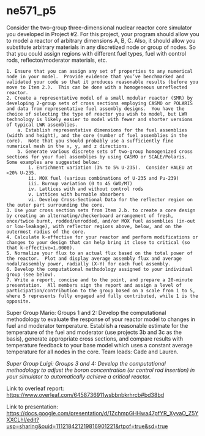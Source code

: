 # ne571_p5

Consider the two-group three-dimensional nuclear reactor core simulator you developed in Project #2.  For this project, your program should allow you to model a reactor of arbitrary dimensions A, B, C.  Also, it should allow you substitute arbitrary materials in any discretized node or group of nodes.  So that you could assign regions with different fuel types, fuel with control rods, reflector/moderator materials, etc.

    1. Ensure that you can assign any set of properties to any numerical node in your model.  Provide evidence that you’ve benchmarked and validated your code so that it produces reasonable results (before you move to Item 2.).  This can be done with a homogeneous unreflected reactor.
    2. Create a representative model of a small modular reactor (SMR) by developing 2-group sets of cross sections employing CASMO or POLARIS and data from representative fuel assembly designs.  You have the choice of selecting the type of reactor you wish to model, but LWR technology is likely easier to model with fewer and shorter versions of typical LWR assemblies.
        a. Establish representative dimensions for the fuel assemblies (width and height), and the core (number of fuel assemblies in the core).  Note that you should probably use a sufficiently fine numerical mesh in the x, y, and z directions.
        b. Generate various discrete sets of two-group homogenized cross sections for your fuel assemblies by using CASMO or SCALE/Polaris.  Some examples are suggested below:
            i. Enrichment variation (3% to 5% U-235).  Consider HALEU at <20% U-235.
            ii. MOX fuel (various combinations of U-235 and Pu-239)
            iii. Burnup variation (0 to 45 GWD/MT)
            iv. Lattices with and without control rods
            v. Lattices with burnable absorbers
            vi. Develop Cross-Sectional Data for the reflector region on the outer part surrounding the core.
    3. Use your cross section sets from Item 2.b. to create a core design by creating an alternating/checkerboard arrangement of fresh, once/twice burnt, rodded/unrodded, and/or MOX fuel assemblies (in-out or low-leakage), with reflector regions above, below, and on the outermost radius of the core.
    4. Calculate k-effective for your reactor and perform modifications or changes to your design that can help bring it close to critical (so that k-effective=1.0000).
    5. Normalize your flux to an actual flux based on the total power of the reactor.  Plot and display average assembly flux and average nodal/assembly power, radially (X-Y) for each fuel assembly.  
    6. Develop the computational methodology assigned to your individual group (see below).
    7. Write a report, concise and to the point, and prepare a 20-minute presentation.  All members sign the report and assign a level of participation/contribution to the group based on a scale from 1 to 5, where 5 represents fully engaged and fully contributed, while 1 is the opposite.

Super Group Mario: Groups 1 and 2: Develop the computational methodology to evaluate the response of your reactor model to changes in fuel and moderator temperature.  Establish a reasonable estimate for the temperature of the fuel and moderator (use projects 3b and 3c as the basis), generate appropriate cross sections, and compare results with temperature feedback to your base model which uses a constant average temperature for all nodes in the core.  Team leads: Cade and Lauren.

*Super Group Luigi: Groups 3 and 4: Develop the computational methodology to adjust the boron concentration (or control rod insertion) in your simulator to automatically achieve a critical reactor.*

Link to overleaf report:
https://www.overleaf.com/6458736911wsbbnbkrhrcb#bd38bd

Link to presentation:
https://docs.google.com/presentation/d/1ZchmpGHHwa47pfYR_XyvaO_Z5YXXCLhl/edit?usp=sharing&ouid=111218421219816901221&rtpof=true&sd=true

